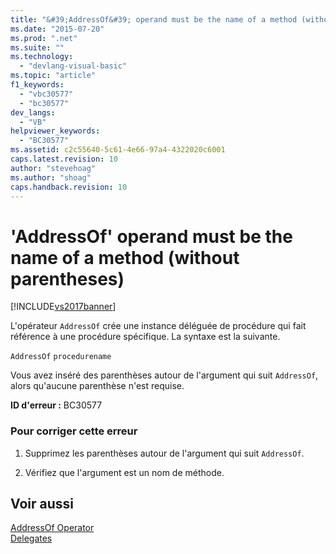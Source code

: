 ```yaml
---
title: "&#39;AddressOf&#39; operand must be the name of a method (without parentheses) | Microsoft Docs"
ms.date: "2015-07-20"
ms.prod: ".net"
ms.suite: ""
ms.technology: 
  - "devlang-visual-basic"
ms.topic: "article"
f1_keywords: 
  - "vbc30577"
  - "bc30577"
dev_langs: 
  - "VB"
helpviewer_keywords: 
  - "BC30577"
ms.assetid: c2c55640-5c61-4e66-97a4-4322020c6001
caps.latest.revision: 10
author: "stevehoag"
ms.author: "shoag"
caps.handback.revision: 10
---
```

# &#39;AddressOf&#39; operand must be the name of a method (without parentheses)
[!INCLUDE[vs2017banner](../../../visual-basic/includes/vs2017banner.md)]

L'opérateur `AddressOf` crée une instance déléguée de procédure qui fait référence à une procédure spécifique.  La syntaxe est la suivante.  
  
 `AddressOf` `procedurename`  
  
 Vous avez inséré des parenthèses autour de l'argument qui suit `AddressOf`, alors qu'aucune parenthèse n'est requise.  
  
 **ID d'erreur :** BC30577  
  
### Pour corriger cette erreur  
  
1.  Supprimez les parenthèses autour de l'argument qui suit `AddressOf`.  
  
2.  Vérifiez que l'argument est un nom de méthode.  
  
## Voir aussi  
 [AddressOf Operator](../../../visual-basic/language-reference/operators/addressof-operator.md)   
 [Delegates](../../../visual-basic/programming-guide/language-features/delegates/delegates.md)
